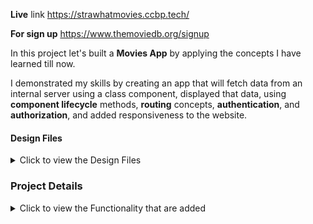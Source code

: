 **Live** link https://strawhatmovies.ccbp.tech/ 

**For sign up**  https://www.themoviedb.org/signup

In this project let's built a **Movies App** by applying the concepts I have learned till now. 

I demonstrated my skills by creating an app that will fetch data from an internal server using a class component, displayed that data, using **component lifecycle** methods, **routing** concepts, **authentication**, and **authorization**, and added responsiveness to the website.


#### Design Files

<details>
<summary>Click to view the Design Files</summary>

- You can check the **Design Files** for different devices <a href="https://www.figma.com/file/tPdVlj0p5PESmymNkHYVgk/Movies_App?node-id=0%3A1" target="_blank">here</a>.

</details>


### Project Details

<details>
<summary>Click to view the Functionality that are added</summary>

#### Add Functionality

The app have the following functionalities

- Login Route
  - Users will be able to login to their account by entering a valid username and password.
- Users will be able to navigate to Home, popular, account routes using links in Navbar.
- When the data is being fetched then the Loading view will be displayed to the user.
- Users will be able to view the website responsively in mobile view, tablet view as well
- Home Route 
  - Users will be able to see Random Originals movie title and movie poster with its details.
  - Users will be able to navigate to Home route when clicking on **MOVIES** logo.
  - Users will be able to see Originals,Trending now movies, Top Rated Collections
  - The collections will be horizontally scrollable.
  - Users will be able to see the footer as shown in figma
  - Users will be able to see Home with highlighted text in Navbar.
- Specific Movie details Route
  - When users click a movie in a particular collection, it will open a new page with respective movie details
  - Users will be able to see similar movies sections as shown in the figma screens.
- Search Functionality
  - Users will be able to search for movie titles.
  - Users will be able to browse search results using pagination buttons.
  - When the user provides the movie name which is not in the database then the No results view will be displayed.
  - When the users click a movie, it will open a new page with respective movie details
- Popular Movies Route
  - Users will be able to select and view popular movies using the Popular link in the navbar in a separate page.
  - Users can browse popular movies using pagination buttons.
  - When users click a movie, it will open a new page with respective movie details
  - Users will be able to see the footer as shown in figma
  - Users will be able to see Popular with highlighted text in Navbar
- Account Route
  - Users will be able to select and view basic account details using the Profile Icon in the navbar in a separate page.
  - Users will be able to logout from accounts page
- When the users enter invalid route in the URL then the Lost your Way Route should be displayed.

</details>
